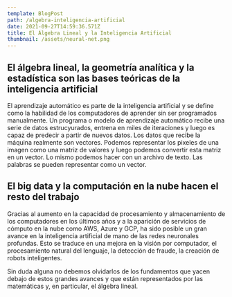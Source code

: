 ```yaml
---
template: BlogPost
path: /algebra-inteligencia-artificial
date: 2021-09-27T14:59:36.571Z
title: El Álgebra Lineal y la Inteligencia Artificial
thumbnail: /assets/neural-net.png
---
```


## El álgebra lineal, la geometría analítica y la estadística son las bases teóricas de la inteligencia artificial
El aprendizaje automático es parte de la inteligencia artificial y se define como la habilidad de los computadores de aprender sin ser programados manualmente. Un programa o modelo de aprendizaje automático recibe una serie de datos estrucyurados, entrena en miles de iteraciones y luego es capaz de predecir a partir de nuevos datos. Los datos que recibe la máquina realmente son vectores. Podemos representar los pixeles de una imagen como una matriz de valores y luego podemos convertir esta matriz en un vector. Lo mismo podemos hacer con un archivo de texto. Las palabras se pueden representar como un vector.

## El big data y la computación en la nube hacen el resto del trabajo
Gracias al aumento en la capacidad de procesamiento y almacenamiento de los computadores en los últimos años y a la aparición de servicios de cómputo en la nube como AWS, Azure y GCP, ha sido posible un gran avance en la inteligencia artificial de mano de las redes neuronales profundas. Esto se traduce en una mejora en la visión por computador, el procesamiento natural del lenguaje, la detección de fraude, la creación de robots inteligentes.

Sin duda alguna no debemos olvidarlos de los fundamentos que yacen debajo de estos grandes avances y que están representados por las matemáticas y, en particular, el álgebra lineal.